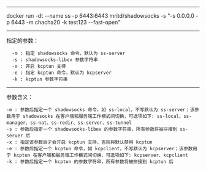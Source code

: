 -----
docker run -dt --name ss -p 6443:6443 mritd/shadowsocks -s "-s 0.0.0.0 -p 6443 -m chacha20 -k test123 --fast-open"

----
指定的参数：

      -m : 指定 shadowsocks 命令，默认为 ss-server
      -s : shadowsocks-libev 参数字符串
      -x : 开启 kcptun 支持
      -e : 指定 kcptun 命令，默认为 kcpserver
      -k : kcptun 参数字符串


-----
参数含义：

    -m : 参数后指定一个 shadowsocks 命令，如 ss-local，不写默认为 ss-server；该参数用于 shadowsocks 在客户端和服务端工作模式间切换，可选项如下: ss-local、ss-manager、ss-nat、ss-redir、ss-server、ss-tunnel
    -s : 参数后指定一个 shadowsocks-libev 的参数字符串，所有参数将被拼接到 ss-server 后
    -x : 指定该参数后才会开启 kcptun 支持，否则将默认禁用 kcptun
    -e : 参数后指定一个 kcptun 命令，如 kcpclient，不写默认为 kcpserver；该参数用于 kcptun 在客户端和服务端工作模式间切换，可选项如下: kcpserver、kcpclient
    -k : 参数后指定一个 kcptun 的参数字符串，所有参数将被拼接到 kcptun 后
